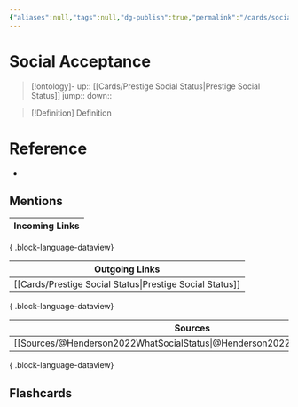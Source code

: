 ```yaml
---
{"aliases":null,"tags":null,"dg-publish":true,"permalink":"/cards/social-acceptance/","dgPassFrontmatter":true}
---
```


# Social Acceptance

> [!ontology]-
> up:: [[Cards/Prestige Social Status\|Prestige Social Status]]
> jump:: 
> down:: 

> [!Definition] Definition

# Reference

- 

## Mentions

| Incoming Links |
| -------------- |

{ .block-language-dataview}

| Outgoing Links                                              |
| ----------------------------------------------------------- |
| [[Cards/Prestige Social Status\|Prestige Social Status]] |

{ .block-language-dataview}

| Sources                                                                       |
| ----------------------------------------------------------------------------- |
| [[Sources/@Henderson2022WhatSocialStatus\|@Henderson2022WhatSocialStatus]] |

{ .block-language-dataview}

## Flashcards